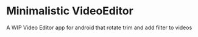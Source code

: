 # Minimalistic VideoEditor

A WIP Video Editor app for android that rotate trim and add filter to videos
